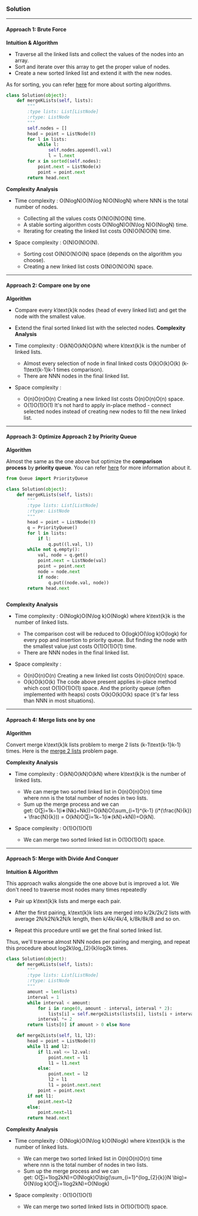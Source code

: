 ### Solution
----
#### Approach 1: Brute Force

**Intuition & Algorithm**

-   Traverse all the linked lists and collect the values of the nodes into an array.
-   Sort and iterate over this array to get the proper value of nodes.
-   Create a new sorted linked list and extend it with the new nodes.

As for sorting, you can refer [here](https://www.andrew.cmu.edu/course/15-121/lectures/Sorting%20Algorithms/sorting.html) for more about sorting algorithms.
```python
class Solution(object):
    def mergeKLists(self, lists):
        """
        :type lists: List[ListNode]
        :rtype: ListNode
        """
        self.nodes = []
        head = point = ListNode(0)
        for l in lists:
            while l:
                self.nodes.append(l.val)
                l = l.next
        for x in sorted(self.nodes):
            point.next = ListNode(x)
            point = point.next
        return head.next
```
**Complexity Analysis**

-   Time complexity : O(Nlog⁡N)O(N\log N)O(NlogN) where NNN is the total number of nodes.
    
    -   Collecting all the values costs O(N)O(N)O(N) time.
    -   A stable sorting algorithm costs O(Nlog⁡N)O(N\log N)O(NlogN) time.
    -   Iterating for creating the linked list costs O(N)O(N)O(N) time.
-   Space complexity : O(N)O(N)O(N).
    
    -   Sorting cost O(N)O(N)O(N) space (depends on the algorithm you choose).
    -   Creating a new linked list costs O(N)O(N)O(N) space.  
        

  
---

#### Approach 2: Compare one by one

**Algorithm**

-   Compare every k\text{k}k nodes (head of every linked list) and get the node with the smallest value.
-   Extend the final sorted linked list with the selected nodes.
**Complexity Analysis**

-   Time complexity : O(kN)O(kN)O(kN) where k\text{k}k is the number of linked lists.
    
    -   Almost every selection of node in final linked costs O(k)O(k)O(k) (k-1\text{k-1}k-1 times comparison).
    -   There are NNN nodes in the final linked list.
-   Space complexity :
    
    -   O(n)O(n)O(n) Creating a new linked list costs O(n)O(n)O(n) space.
    -   O(1)O(1)O(1) It's not hard to apply in-place method - connect selected nodes instead of creating new nodes to fill the new linked list.  
        

  

---

#### Approach 3: Optimize Approach 2 by Priority Queue

**Algorithm**

Almost the same as the one above but optimize the **comparison process** by **priority queue**. You can refer [here](https://en.wikipedia.org/wiki/Priority_queue) for more information about it.

```python
from Queue import PriorityQueue

class Solution(object):
    def mergeKLists(self, lists):
        """
        :type lists: List[ListNode]
        :rtype: ListNode
        """
        head = point = ListNode(0)
        q = PriorityQueue()
        for l in lists:
            if l:
                q.put((l.val, l))
        while not q.empty():
            val, node = q.get()
            point.next = ListNode(val)
            point = point.next
            node = node.next
            if node:
                q.put((node.val, node))
        return head.next
```

```C#

```

**Complexity Analysis**

-   Time complexity : O(Nlog⁡k)O(N\log k)O(Nlogk) where k\text{k}k is the number of linked lists.
    
    -   The comparison cost will be reduced to O(log⁡k)O(\log k)O(logk) for every pop and insertion to priority queue. But finding the node with the smallest value just costs O(1)O(1)O(1) time.
    -   There are NNN nodes in the final linked list.
-   Space complexity :
    
    -   O(n)O(n)O(n) Creating a new linked list costs O(n)O(n)O(n) space.
    -   O(k)O(k)O(k) The code above present applies in-place method which cost O(1)O(1)O(1) space. And the priority queue (often implemented with heaps) costs O(k)O(k)O(k) space (it's far less than NNN in most situations).  
        



  
---

#### Approach 4: Merge lists one by one

**Algorithm**

Convert merge k\text{k}k lists problem to merge 2 lists (k-1\text{k-1}k-1) times. Here is the [merge 2 lists](https://leetcode.com/problems/merge-two-sorted-lists/description/) problem page.

**Complexity Analysis**

-   Time complexity : O(kN)O(kN)O(kN) where k\text{k}k is the number of linked lists.
    
    -   We can merge two sorted linked list in O(n)O(n)O(n) time where nnn is the total number of nodes in two lists.
    -   Sum up the merge process and we can get: O(∑i=1k−1(i∗(Nk)+Nk))=O(kN)O(\sum_{i=1}^{k-1} (i*(\frac{N}{k}) + \frac{N}{k})) = O(kN)O(∑i=1k−1​(i∗(kN​)+kN​))=O(kN).
-   Space complexity : O(1)O(1)O(1)
    
    -   We can merge two sorted linked list in O(1)O(1)O(1) space.  
        

  
---

#### Approach 5: Merge with Divide And Conquer

**Intuition & Algorithm**

This approach walks alongside the one above but is improved a lot. We don't need to traverse most nodes many times repeatedly

-   Pair up k\text{k}k lists and merge each pair.
    
-   After the first pairing, k\text{k}k lists are merged into k/2k/2k/2 lists with average 2N/k2N/k2N/k length, then k/4k/4k/4, k/8k/8k/8 and so on.
    
-   Repeat this procedure until we get the final sorted linked list.
    

Thus, we'll traverse almost NNN nodes per pairing and merging, and repeat this procedure about log⁡2k\log_{2}{k}log2​k times.

```python
class Solution(object):
    def mergeKLists(self, lists):
        """
        :type lists: List[ListNode]
        :rtype: ListNode
        """
        amount = len(lists)
        interval = 1
        while interval < amount:
            for i in range(0, amount - interval, interval * 2):
                lists[i] = self.merge2Lists(lists[i], lists[i + interval])
            interval *= 2
        return lists[0] if amount > 0 else None

    def merge2Lists(self, l1, l2):
        head = point = ListNode(0)
        while l1 and l2:
            if l1.val <= l2.val:
                point.next = l1
                l1 = l1.next
            else:
                point.next = l2
                l2 = l1
                l1 = point.next.next
            point = point.next
        if not l1:
            point.next=l2
        else:
            point.next=l1
        return head.next
```

**Complexity Analysis**

-   Time complexity : O(Nlog⁡k)O(N\log k)O(Nlogk) where k\text{k}k is the number of linked lists.
    
    -   We can merge two sorted linked list in O(n)O(n)O(n) time where nnn is the total number of nodes in two lists.
    -   Sum up the merge process and we can get: O(∑i=1log2kN)=O(Nlog⁡k)O\big(\sum_{i=1}^{log_{2}{k}}N \big)= O(N\log k)O(∑i=1log2​k​N)=O(Nlogk)
-   Space complexity : O(1)O(1)O(1)
    
    -   We can merge two sorted linked lists in O(1)O(1)O(1) space.